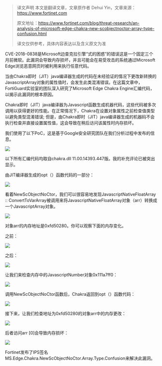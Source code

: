 
> 译文声明
> 本文是翻译文章，文章原作者 Dehui Yin，文章来源：https://www.fortinet.com 
> 
> 原文地址：https://www.fortinet.com/blog/threat-research/an-analysis-of-microsoft-edge-chakra-new-scobjectnoctor-array-type-confusion.html
> 
> 译文仅供参考，具体内容表达以及含义原文为准

CVE-2018-0838是Microsoft边查克拉引擎“式的困惑”的错误这是一个固定三个月前微软。此漏洞会导致内存损坏，并且可能会在易受攻击的系统通过Microsoft Edge浏览恶意网页时被利用来执行任意代码。

当由Chakra即时（JIT）java编译器生成的代码在未经验证的情况下更改新转换的JavascriptArray对象的属性值时，会发生此类混淆错误。在这篇文章中，FortiGuard实验室的团队深入研究了Microsoft Edge Chakra Engine汇编代码，以揭示此漏洞的根本原因。

Chakra即时（JIT）java编译器为Javascript函数生成机器代码，这些代码被多次调用以获得更好的性能。在正常情况下，Chakra在设置对象属性之前检查值类型以避免类型混淆错误; 但是，由Chakra即时（JIT）java编译器生成的机器码不会执行检查并直接设置属性值，这会导致在稍后访问该属性时内存损坏。 

我们使用了以下PoC，这是基于Google安全研究团队在我们分析过程中发布的信息。

![](./Images/CVE-2018-0838/1.jpeg)

以下所有汇编代码均取自chakra.dll 11.00.14393.447版。我的补充评论已被突出显示。

由JIT编译器生成的opt（）函数代码的一部分：

![](./Images/CVE-2018-0838/2.jpeg)

看着NewScObjectNoCtor，我们可以很容易地发现JavascriptNativeFloatArray :: ConvertToVarArray被调用来将JavascriptNativeFloatArray对象（arr）转换成一个JavascriptArray对象。 

![](./Images/CVE-2018-0838/3.jpeg)

对象arr的内存地址是0xfd50280。你可以观察下面的内存变化。

之前：

![](./Images/CVE-2018-0838/4.jpeg)

之后：

![](./Images/CVE-2018-0838/5.jpeg)

让我们来检查内存中的JavascriptNumber对象0x111a7ff0：

![](./Images/CVE-2018-0838/6.jpeg)

调用NewScObjectNoCtor函数后，Chakra返回到opt（）函数代码：

![](./Images/CVE-2018-0838/7.jpeg)

接下来，让我们检查地址为0xfd50280的对象arr中的内存更改：

![](./Images/CVE-2018-0838/8.jpeg)

后者访问arr [0]会导致内存损坏：

![](./Images/CVE-2018-0838/9.jpeg)

Fortinet发布了IPS签名MS.Edge.Chakra.NewScObjectNoCtor.Array.Type.Confusion来解决此漏洞。




